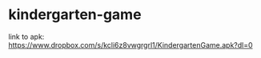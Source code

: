 # kindergarten-game

link to apk: https://www.dropbox.com/s/kcli6z8vwgrgrl1/KindergartenGame.apk?dl=0
